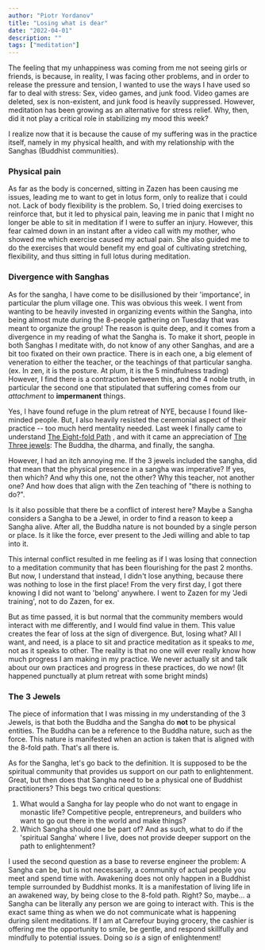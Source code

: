 ```yaml
---
author: "Piotr Yordanov"
title: "Losing what is dear"
date: "2022-04-01"
description: ""
tags: ["meditation"]
---
```


The feeling that my unhappiness was coming from me not seeing girls or friends, is because, in reality, I was facing other problems, and in order to release the pressure and tension, I wanted to use the ways I have used so far to deal with stress: Sex, video games, and junk food.
Video games are deleted, sex is non-existent, and junk food is heavily suppressed.
However, meditation has been growing as an alternative for stress relief.
Why, then, did it not play a critical role in stabilizing my mood this week?

I realize now that it is because the cause of my suffering was in the practice itself, namely in my physical health, and with my relationship with the Sanghas (Buddhist communities).

### Physical pain
As far as the body is concerned, sitting in Zazen has been causing me issues, leading me to want to get in lotus form, only to realize that i could not. Lack of body flexibility is the problem.
So, I tried doing exercises to reinforce that, but it led to physical pain, leaving me in panic that I might no longer be able to sit in meditation if I were to suffer an injury.
However, this fear calmed down in an instant after a video call with my mother, who showed me which exercise caused my actual pain.
She also guided me to do the exercises that would benefit my end goal of cultivating stretching, flexibility, and thus sitting in full lotus during meditation.

### Divergence with Sanghas

As for the sangha, I have come to be disillusioned by their 'importance', in particular the plum village one.
This was obvious this week.
I went from wanting to be heavily invested in organizing events within the Sangha, into being almost mute during the 8-people gathering on Tuesday that was meant to organize the group!
The reason is quite deep, and it comes from a divergence in my reading of what the Sangha is.
To make it short, people in both Sanghas I meditate with, do not know of any other Sanghas, and are a bit too fixated on their own practice.
There is in each one, a big element of veneration to either the teacher, or the teachings of that particular sangha. (ex. In zen, it is the posture. At plum, it is the 5 mindfulness trading)
However, I find there is a contraction between this, and the 4 noble truth, in particular the second one that stipulated that suffering comes from our *attachment* to **impermanent** things.

Yes, I have found refuge in the plum retreat of NYE, because I found like-minded people.
But, I also heavily resisted the ceremonial aspect of their practice -- too much herd mentality needed.
Last week I finally came to understand [The Eight-fold Path](The%20Eight-fold%20Path.md) , and with it came an appreciation of [The Three jewels](The%20Three%20jewels.md): The Buddha, the dharma, and finally, the sangha.

However, I had an itch annoying me.
If the 3 jewels included the sangha, did that mean that the physical presence in a sangha was imperative? If yes, then which? And why this one, not the other? Why this teacher, not another one?
And how does that align with the Zen teaching of "there is nothing to do?".

Is it also possible that there be a conflict of interest here?
Maybe a Sangha considers a Sangha to be a Jewel, in order to find a reason to keep a Sangha alive. After all, the Buddha nature is not bounded by a single person or place. Is it like the force, ever present to the Jedi willing and able to tap into it.

This internal conflict resulted in me feeling as if I was losing that connection to a meditation community that has been flourishing for the past 2 months.
But now, I understand that instead, I didn't lose anything, because there was nothing to lose in the first place!
From the very first day, I got there knowing I did not want to 'belong' anywhere. I went to Zazen for my 'Jedi training', not to do Zazen, for ex.

But as time passed, it is but normal that the community members would interact with me differently, and I would find value in them. This value creates the fear of loss at the sign of divergence.
But, losing what?
All I want, and need, is a place to sit and practice meditation as it speaks to *me*, not as it speaks to other.
The reality is that no one will ever really know how much progress I am making in my practice. We never actually sit and talk about our own practices and progress in these practices, do we now! (It happened punctually at plum retreat with some bright minds)

### The 3 Jewels
The piece of information that I was missing in my understanding of the 3 Jewels, is that both the Buddha and the Sangha do **not** to be physical entities.
The Buddha can be a reference to the Buddha nature, such as the force.
This nature is manifested when an action is taken that is aligned with the 8-fold path.
That's all there is.

As for the Sangha, let's go back to the definition. It is supposed to be the spiritual community that provides us support on our path to enlightenment.
Great, but then does that Sangha need to be a physical one of Buddhist practitioners?
This begs two critical questions:
1. What would a Sangha for lay people who do not want to engage in monastic life? Competitive people, entrepreneurs, and builders who want to go out there in the world and make things?
2. Which Sangha should one be part of? And as such, what to do if the 'spiritual Sangha' where I live, does not provide deeper support on the path to enlightenment?

I used the second question as a base to reverse engineer the problem: A Sangha can be, but is not necessarily, a community of actual people you meet and spend time with.
Awakening does not only happen in a Buddhist temple surrounded by Buddhist monks.
It is a manifestation of living life in an awakened way, by being close to the 8-fold path.
Right?
So, maybe... a Sangha can be literally any person we are going to interact with.
This is the exact same thing as when we do not communicate what is happening during silent meditations.
If I am at Carrefour buying grocery, the cashier is offering me the opportunity to smile, be gentle, and respond skillfully and mindfully to potential issues.
Doing so *is* a sign of enlightenment!
